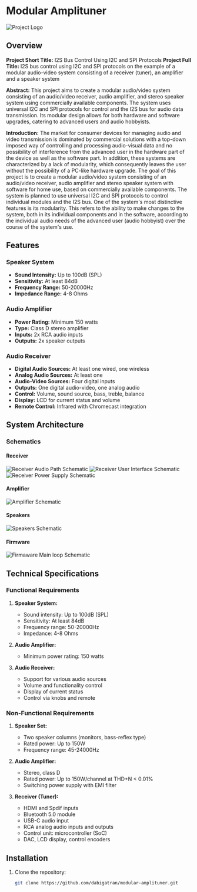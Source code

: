 # Modular Amplituner

![Project Logo](path/to/your/logo.png)

## Overview

**Project Short Title:** I2S Bus Control Using I2C and SPI Protocols
**Project Full Title:** I2S bus control using I2C and SPI protocols on the example of a modular audio-video system consisting of a receiver (tuner), an amplifier and a speaker system

**Abstract:** This project aims to create a modular audio/video system consisting of an audio/video receiver, audio amplifier, and stereo speaker system using commercially available components. The system uses universal I2C and SPI protocols for control and the I2S bus for audio data transmission. Its modular design allows for both hardware and software upgrades, catering to advanced users and audio hobbyists.

**Introduction:**  The market for consumer devices for managing audio and video transmission is dominated by commercial solutions with a top-down imposed way of controlling and processing audio-visual data and no possibility of interference from the advanced user in the hardware part of the device as well as the software part. In addition, these systems are characterized by a lack of modularity, which consequently leaves the user without the possibility of a PC-like hardware upgrade. The goal of this project is to create a modular audio/video system consisting of an audio/video receiver, audio amplifier and stereo speaker system with software for home use, based on commercially available components. The system is planned to use universal I2C and SPI protocols to control individual modules and the I2S bus. One of the system's most distinctive features is its modularity. This refers to the ability to make changes to the system, both in its individual components and in the software, according to the individual audio needs of the advanced user (audio hobbyist) over the course of the system's use.

## Features

### Speaker System
- **Sound Intensity:** Up to 100dB (SPL)
- **Sensitivity:** At least 84dB
- **Frequency Range:** 50-20000Hz
- **Impedance Range:** 4-8 Ohms

### Audio Amplifier
- **Power Rating:** Minimum 150 watts
- **Type:** Class D stereo amplifier
- **Inputs:** 2x RCA audio inputs
- **Outputs:** 2x speaker outputs

### Audio Receiver
- **Digital Audio Sources:** At least one wired, one wireless
- **Analog Audio Sources:** At least one
- **Audio-Video Sources:** Four digital inputs
- **Outputs:** One digital audio-video, one analog audio
- **Control:** Volume, sound source, bass, treble, balance
- **Display:** LCD for current status and volume
- **Remote Control:** Infrared with Chromecast integration

## System Architecture

### Schematics

#### Receiver
![Receiver Audio Path Schematic](receiver/receiver_audio_path.png)
![Receiver User Interface Schematic](receiver/receiver_interface_control_signals.png)
![Receiver Power Supply Schematic](receiver/receiver_power_supply_schematics.png)

#### Amplifier
![Amplifier Schematic](amplifier/amplifier_connection_schematics.png)

#### Speakers
![Speakers Schematic](speakers/speakers_09.jpg)

#### Firmware
![Firmaware Main loop Schematic](main/firmware_app_main_scheme.png)

## Technical Specifications

### Functional Requirements
1. **Speaker System:**
   - Sound intensity: Up to 100dB (SPL)
   - Sensitivity: At least 84dB
   - Frequency range: 50-20000Hz
   - Impedance: 4-8 Ohms

2. **Audio Amplifier:**
   - Minimum power rating: 150 watts

3. **Audio Receiver:**
   - Support for various audio sources
   - Volume and functionality control
   - Display of current status
   - Control via knobs and remote

### Non-Functional Requirements
1. **Speaker Set:**
   - Two speaker columns (monitors, bass-reflex type)
   - Rated power: Up to 150W
   - Frequency range: 45-24000Hz

2. **Audio Amplifier:**
   - Stereo, class D
   - Rated power: Up to 150W/channel at THD+N < 0.01%
   - Switching power supply with EMI filter

3. **Receiver (Tuner):**
   - HDMI and Spdif inputs
   - Bluetooth 5.0 module
   - USB-C audio input
   - RCA analog audio inputs and outputs
   - Control unit: microcontroller (SoC)
   - DAC, LCD display, control encoders

## Installation

1. Clone the repository:
   ```bash
   git clone https://github.com/dabigatran/modular-amplituner.git